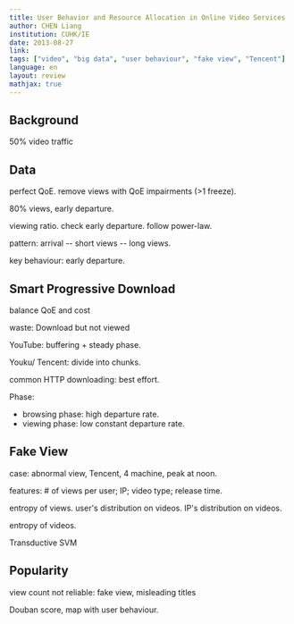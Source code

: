 ```yaml
---
title: User Behavior and Resource Allocation in Online Video Services
author: CHEN Liang
institution: CUHK/IE
date: 2013-08-27
link:
tags: ["video", "big data", "user behaviour", "fake view", "Tencent"]
language: en
layout: review
mathjax: true
---
```


## Background

50% video traffic

## Data

perfect QoE.
remove views with QoE impairments (>1 freeze).

80% views, early departure.

viewing ratio.
check early departure.
follow power-law.

pattern: arrival -- short views -- long views.

key behaviour: early departure.

## Smart Progressive Download

balance QoE and cost

waste: Download but not viewed

YouTube: buffering + steady phase.

Youku/ Tencent: divide into chunks.

common HTTP downloading: best effort.

Phase:

   * browsing phase: high departure rate.
   * viewing phase: low constant departure rate.

## Fake View

case: abnormal view, Tencent, 4 machine, peak at noon.

features: # of views per user; IP; video type; release time.

entropy of views. user's distribution on videos.
IP's distribution on videos.

entropy of videos.

Transductive SVM

## Popularity

view count not reliable: fake view, misleading titles

Douban score, map with user behaviour.


